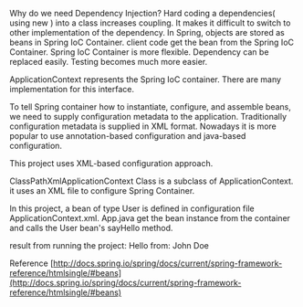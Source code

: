 Why do we need Dependency Injection?
Hard coding a dependencies( using new ) into a class increases coupling. It makes it difficult to switch to other implementation of the dependency. In Spring, objects are stored as beans in Spring IoC Container. client code get the bean from the Spring IoC Container. Spring IoC Container is more flexible. Dependency can be replaced easily. Testing becomes much more easier.

ApplicationContext represents the Spring IoC container. There are many implementation for this interface.  

To tell Spring container how to instantiate, configure, and assemble beans, we need to supply configuration metadata to the application. Traditionally configuration metadata is supplied in XML format. Nowadays it is more popular to use annotation-based configuration and java-based configuration.

This project uses XML-based configuration approach.

ClassPathXmlApplicationContext Class is a subclass of ApplicationContext. it uses an XML file to configure Spring Container.

In this project, a bean of type User is defined in configuration file ApplicationContext.xml. App.java get the bean instance from the container and calls the User bean's sayHello method.

result from running the project:
Hello from: John Doe

Reference
[http://docs.spring.io/spring/docs/current/spring-framework-reference/htmlsingle/#beans](http://docs.spring.io/spring/docs/current/spring-framework-reference/htmlsingle/#beans)